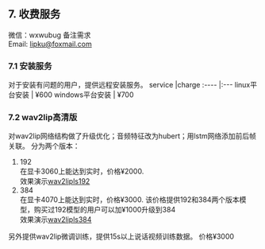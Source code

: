 
## 7. 收费服务

微信：wxwubug 备注需求   
Email: lipku@foxmail.com

### 7.1 安装服务
对于安装有问题的用户，提供远程安装服务。
service	    |charge
:----		|:--- 
linux平台安装 | ¥600
windows平台安装 | ¥700

### 7.2 wav2lip高清版
对wav2lip网络结构做了升级优化；音频特征改为hubert；用lstm网络添加前后帧关联。
分为两个版本：
1. 192  
在显卡3060上能达到实时，价格¥2000.   
效果演示[wav2lipls192](./assets/wav2lipls192.MP4)
2. 384  
在显卡4070上能达到实时，价格¥3000. 该价格提供192和384两个版本模型，购买过192模型的用户可以加¥1000升级到384   
效果演示[wav2lipls384](./assets/wav2lipls384.MP4)  

另外提供wav2lip微调训练，提供15s以上说话视频训练数据。 价格¥3000
